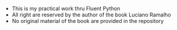 
* This is my practical work thru Fluent Python
* All right are reserved by the author of the book Luciano Ramalho
* No original material of the book are provided in the repository 